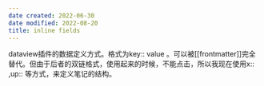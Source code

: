 ```yaml
---
date created: 2022-06-30
date modified: 2022-08-20
title: inline fields
---
```


dataview插件的数据定义方式。格式为key:: value 。可以被[[frontmatter]]完全替代。但由于后者的双链格式，使用起来的时候，不能点击，所以我现在使用x:: ,up:: 等方式，来定义笔记的结构。
